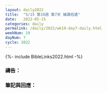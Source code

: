 ```yaml
---
layout: daily2022
title:  "5/15 第19週 第7天 補漏拾遺"
date:   2022-05-15
categories: daily
permalink: /daily/2022/wk19-day7-daily.html
weekNum: 19
dayNum: 7
cycle: 2022
---
```


{%- include BibleLinks2022.html -%}

### 禱告：

### 筆記與回應：
